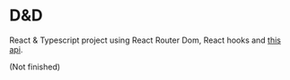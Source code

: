 # D&D
React & Typescript project using React Router Dom, React hooks and [this api](https://www.dnd5eapi.co/).

(Not finished)
